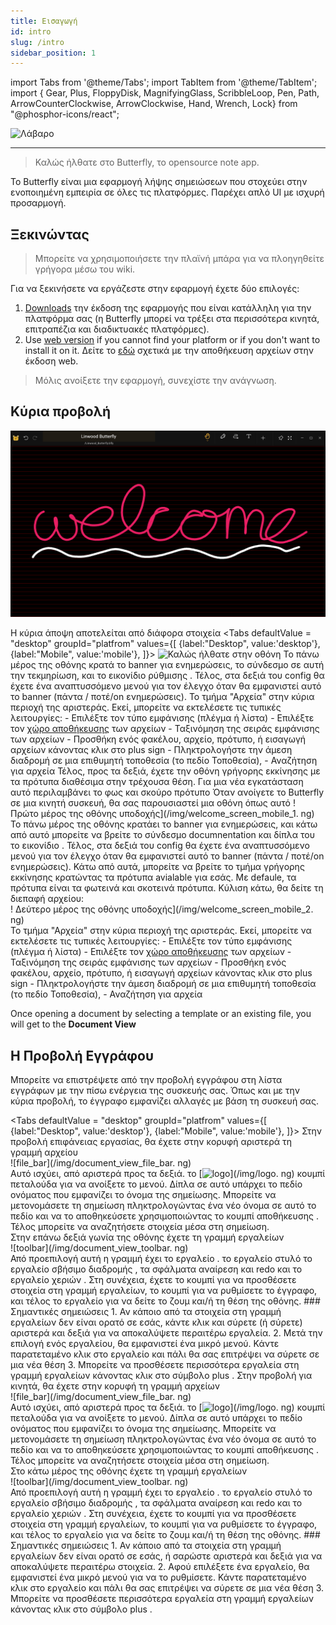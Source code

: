 ```yaml
---
title: Εισαγωγή
id: intro
slug: /intro
sidebar_position: 1
---
```


import Tabs from '@theme/Tabs';
import TabItem from '@theme/TabItem';
import { Gear, Plus, FloppyDisk, MagnifyingGlass, ScribbleLoop, Pen, Path, ArrowCounterClockwise, ArrowClockwise, Hand, Wrench, Lock} from "@phosphor-icons/react";

![Λάβαρο](/img/banner.png)

---

> Καλώς ήλθατε στο Butterfly, το opensource note app.

Το Butterfly είναι μια εφαρμογή λήψης σημειώσεων που στοχεύει στην ενοποιημένη εμπειρία σε όλες τις πλατφόρμες. Παρέχει απλό UI με ισχυρή προσαρμογή.

## Ξεκινώντας

> Μπορείτε να χρησιμοποιήσετε την πλαϊνή μπάρα για να πλοηγηθείτε γρήγορα μέσω του wiki.


Για να ξεκινήσετε να εργάζεστε στην εφαρμογή έχετε δύο επιλογές:
1. [Downloads](/downloads) την έκδοση της εφαρμογής που είναι κατάλληλη για την πλατφόρμα σας (η Butterfly μπορεί να τρέξει στα περισσότερα κινητά, επιτραπέζια και διαδικτυακές πλατφόρμες).
2. Use [web version](https://butterfly.linwood.dev) if you cannot find your platform or if you don't want to install it on it. Δείτε το [εδώ](storage#web) σχετικά με την αποθήκευση αρχείων στην έκδοση web.

> Μόλις ανοίξετε την εφαρμογή, συνεχίστε την ανάγνωση.



## Κύρια προβολή

![Κύρια προβολή](main.png)

Η κύρια άποψη αποτελείται από διάφορα στοιχεία
<Tabs
    defaultValue = "desktop"
    groupId="platfrom"
        values={[
        {label:"Desktop", value:'desktop'},
 {label:"Mobile", value:'mobile'},
 ]}>
    <TabItem value="desktop">
        ![Καλώς ήλθατε στην οθόνη](/img/welcome_screen_desktop.png)
        Το πάνω μέρος της οθόνης κρατά το banner για ενημερώσεις, το σύνδεσμο σε αυτή την τεκμηρίωση, και το εικονίδιο ρύθμισης <Gear/>. Τέλος, στα δεξιά του <Gear/> config θα έχετε ένα αναπτυσσόμενο μενού για τον έλεγχο όταν θα εμφανιστεί αυτό το banner (πάντα / ποτέ/on ενημερώσεις).
        Το τμήμα "Αρχεία" στην κύρια περιοχή της αριστεράς. Εκεί, μπορείτε να εκτελέσετε τις τυπικές λειτουργίες:
            - Επιλέξτε τον τύπο εμφάνισης (πλέγμα ή λίστα)
            - Επιλέξτε τον [χώρο αποθήκευσης](storage) των αρχείων
            - Ταξινόμηση της σειράς εμφάνισης των αρχείων
            - Προσθήκη ενός φακέλου, αρχείο, πρότυπο, ή εισαγωγή αρχείων κάνοντας κλικ στο <Plus/> plus sign
            - Πληκτρολογήστε την άμεση διαδρομή σε μια επιθυμητή τοποθεσία (το πεδίο Τοποθεσία),
            - Αναζήτηση για αρχεία
        Τέλος, προς τα δεξιά, έχετε την οθόνη γρήγορης εκκίνησης με τα πρότυπα διαθέσιμα στην τρέχουσα θέση. Για μια νέα εγκατάσταση αυτό περιλαμβάνει το φως και σκούρο πρότυπο
    </TabItem>
    <TabItem value="mobile">
        Όταν ανοίγετε το Butterfly σε μια κινητή συσκευή, θα σας παρουσιαστεί μια οθόνη όπως αυτό
        ! Πρώτο μέρος της οθόνης υποδοχής](/img/welcome_screen_mobile_1. ng)   
        Το πάνω μέρος της οθόνης κρατάει το banner για ενημερώσεις, και κάτω από αυτό μπορείτε να βρείτε το σύνδεσμο documnentation και δίπλα του το εικονίδιο <Gear/>. Τέλος, στα δεξιά του <Gear/> config θα έχετε ένα αναπτυσσόμενο μενού για τον έλεγχο όταν θα εμφανιστεί αυτό το banner (πάντα / ποτέ/on ενημερώσεις).
        Κάτω από αυτά, μπορείτε να βρείτε το τμήμα γρήγορης εκκίνησης κρατώντας τα πρότυπα avialable για εσάς. Με defaule, τα πρότυπα είναι τα φωτεινά και σκοτεινά πρότυπα. 
        Κύλιση κάτω, θα δείτε τη διεπαφή αρχείου:
        \
        ! Δεύτερο μέρος της οθόνης υποδοχής](/img/welcome_screen_mobile_2. ng)  
        Το τμήμα "Αρχεία" στην κύρια περιοχή της αριστεράς. Εκεί, μπορείτε να εκτελέσετε τις τυπικές λειτουργίες:
        - Επιλέξτε τον τύπο εμφάνισης (πλέγμα ή λίστα)
        - Επιλέξτε τον [χώρο αποθήκευσης](storage) των αρχείων
        - Ταξινόμηση της σειράς εμφάνισης των αρχείων
        - Προσθήκη ενός φακέλου, αρχείο, πρότυπο, ή εισαγωγή αρχείων κάνοντας κλικ στο <Plus/> plus sign
        - Πληκτρολογήστε την άμεση διαδρομή σε μια επιθυμητή τοποθεσία (το πεδίο Τοποθεσία),
        - Αναζήτηση για αρχεία
    </TabItem>
</Tabs>

Once opening a document by selecting a template or an existing file, you will get to the **Document View**

## Η Προβολή Εγγράφου

Μπορείτε να επιστρέψετε από την προβολή εγγράφου στη λίστα εγγράφων με την πίσω ενέργεια της συσκευής σας. Όπως και με την κύρια προβολή, το έγγραφο εμφανίζει αλλαγές με βάση τη συσκευή σας.

<Tabs
    defaultValue = "desktop"
    groupId="platfrom"
        values={[
        {label:"Desktop", value:'desktop'},
 {label:"Mobile", value:'mobile'},
 ]}>
    <TabItem value="desktop">
        Στην προβολή επιφάνειας εργασίας, θα έχετε στην κορυφή αριστερά τη γραμμή αρχείου\
        ![file_bar](/img/document_view_file_bar. ng)\
        Αυτό ισχύει, από αριστερά προς τα δεξιά. το 
        [<img alt="logo" src="/img/logo.png" width="16"/>](/img/logo. ng)
        κουμπί πεταλούδα για να ανοίξετε το μενού. Δίπλα σε αυτό υπάρχει το πεδίο ονόματος που εμφανίζει το όνομα της σημείωσης. Μπορείτε να μετονομάσετε τη σημείωση πληκτρολογώντας ένα νέο όνομα σε αυτό το πεδίο και να το αποθηκεύσετε χρησιμοποιώντας το κουμπί αποθήκευσης <FloppyDisk/>. Τέλος μπορείτε να αναζητήσετε <MagnifyingGlass/> στοιχεία μέσα στη σημείωση.
        \
        Στην επάνω δεξιά γωνία της οθόνης έχετε τη γραμμή εργαλείων\
        ![toolbar](/img/document_view_toolbar. ng)\
        Από προεπιλογή αυτή η γραμμή έχει το εργαλείο <ScribbleLoop/> . το εργαλείο στυλό <Pen/> το εργαλείο σβήσιμο διαδρομής <Path/> , τα σφάλματα <ArrowCounterClockwise/> αναίρεση και <ArrowClockwise/> redo και το εργαλείο χεριών <Hand/>. Στη συνέχεια, έχετε το κουμπί <Plus/> για να προσθέσετε στοιχεία στη γραμμή εργαλείων, το κουμπί <Wrench/> για να ρυθμίσετε το έγγραφο, και τέλος το εργαλείο <Lock/> για να δείτε το ζουμ και/ή τη θέση της οθόνης. 
        ### Σημαντικές σημειώσεις
        1. Αν κάποιο από τα στοιχεία στη γραμμή εργαλείων δεν είναι ορατό σε εσάς, κάντε κλικ και σύρετε (ή σύρετε) αριστερά και δεξιά για να αποκαλύψετε περαιτέρω εργαλεία. 
        2. Μετά την επιλογή ενός εργαλείου, θα εμφανιστεί ένα μικρό μενού. Κάντε παρατεταμένο κλικ στο εργαλείο και πάλι θα σας επιτρέψει να σύρετε σε μια νέα θέση
        3. Μπορείτε να προσθέσετε περισσότερα εργαλεία στη γραμμή εργαλείων κάνοντας κλικ στο σύμβολο <Plus/> plus . 
    </TabItem>
    <TabItem value="mobile">
        Στην προβολή για κινητά, θα έχετε στην κορυφή τη γραμμή αρχείων\
        ![file_bar](/img/document_view_file_bar. ng)\
        Αυτό ισχύει, από αριστερά προς τα δεξιά. το 
        [<img alt="logo" src="/img/logo.png" width="16"/>](/img/logo. ng)
        κουμπί πεταλούδα για να ανοίξετε το μενού. Δίπλα σε αυτό υπάρχει το πεδίο ονόματος που εμφανίζει το όνομα της σημείωσης. Μπορείτε να μετονομάσετε τη σημείωση πληκτρολογώντας ένα νέο όνομα σε αυτό το πεδίο και να το αποθηκεύσετε χρησιμοποιώντας το κουμπί αποθήκευσης <FloppyDisk/>. Τέλος μπορείτε να αναζητήσετε <MagnifyingGlass/> στοιχεία μέσα στη σημείωση.
        \
        Στο κάτω μέρος της οθόνης έχετε τη γραμμή εργαλείων\
        ![toolbar](/img/document_view_toolbar. ng)\
        Από προεπιλογή αυτή η γραμμή έχει το εργαλείο <ScribbleLoop/> . το εργαλείο στυλό <Pen/> το εργαλείο σβήσιμο διαδρομής <Path/> , τα σφάλματα <ArrowCounterClockwise/> αναίρεση και <ArrowClockwise/> redo και το εργαλείο χεριών <Hand/>. Στη συνέχεια, έχετε το κουμπί <Plus/> για να προσθέσετε στοιχεία στη γραμμή εργαλείων, το κουμπί <Wrench/> για να ρυθμίσετε το έγγραφο, και τέλος το εργαλείο <Lock/> για να δείτε το ζουμ και/ή τη θέση της οθόνης. 
        ### Σημαντικές σημειώσεις
        1. Αν κάποιο από τα στοιχεία στη γραμμή εργαλείων δεν είναι ορατό σε εσάς, ή σαρώστε αριστερά και δεξιά για να αποκαλύψετε περαιτέρω στοιχεία. 
        2. Αφού επιλέξετε ένα εργαλείο, θα εμφανιστεί ένα μικρό μενού για να το ρυθμίσετε. Κάντε παρατεταμένο κλικ στο εργαλείο και πάλι θα σας επιτρέψει να σύρετε σε μια νέα θέση
        3. Μπορείτε να προσθέσετε περισσότερα εργαλεία στη γραμμή εργαλείων κάνοντας κλικ στο σύμβολο <Plus/> plus . 
    </TabItem>
</Tabs>
	

